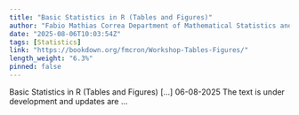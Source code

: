```yaml
---
title: "Basic Statistics in R (Tables and Figures)"
author: "Fabio Mathias Correa Department of Mathematical Statistics and Actuarial Sciences University of the Free State"
date: "2025-08-06T10:03:54Z"
tags: [Statistics]
link: "https://bookdown.org/fmcron/Workshop-Tables-Figures/"
length_weight: "6.3%"
pinned: false
---
```


Basic Statistics in R (Tables and Figures) [...] 06-08-2025 The text is under development and updates are ...

